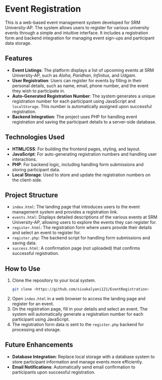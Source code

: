 # Event Registration 

This is a web-based event management system developed for SRM University-AP. The system allows users to register for various university events through a simple and intuitive interface. It includes a registration form and backend integration for managing event sign-ups and participant data storage.

## Features

- **Event Listings**: The platform displays a list of upcoming events at SRM University-AP, such as *Aloha*, *Paridhan*, *Infinitus*, and *Udgam*.
- **User Registration**: Users can register for events by filling in their personal details, such as name, email, phone number, and the event they wish to participate in.
- **Auto-Generated Registration Number**: The system generates a unique registration number for each participant using JavaScript and `localStorage`. This number is automatically assigned upon successful registration.
- **Backend Integration**: The project uses PHP for handling event registration and saving the participant details to a server-side database.

## Technologies Used

- **HTML/CSS**: For building the frontend pages, styling, and layout.
- **JavaScript**: For auto-generating registration numbers and handling user interactions.
- **PHP**: For backend logic, including handling form submissions and storing participant data.
- **Local Storage**: Used to store and update the registration numbers on the client-side.

## Project Structure

- `index.html`: The landing page that introduces users to the event management system and provides a registration link.
- `events.html`: Displays detailed descriptions of the various events at SRM University-AP, allowing users to explore the events they can register for.
- `register.html`: The registration form where users provide their details and select an event to register for.
- `register.php`: The backend script for handling form submissions and saving data.
- `success.html`: A confirmation page (not uploaded) that confirms successful registration.
  
## How to Use

1. Clone the repository to your local system.
   ```bash
   git clone <https://github.com/sivakalyani121/EventRegistration>
   ```
2. Open `index.html` in a web browser to access the landing page and register for an event.
3. On the registration page, fill in your details and select an event. The system will automatically generate a registration number for each participant using JavaScript.
4. The registration form data is sent to the `register.php` backend for processing and storage.

## Future Enhancements

- **Database Integration**: Replace local storage with a database system to store participant information and manage events more efficiently.
- **Email Notifications**: Automatically send email confirmation to participants upon successful registration.
